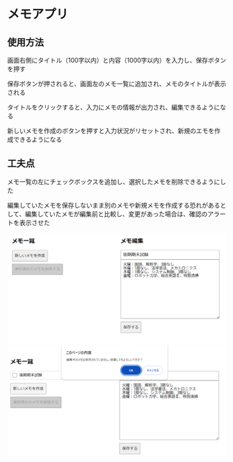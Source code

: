 # メモアプリ

## 使用方法

画面右側にタイトル（100字以内）と内容（1000字以内）を入力し、保存ボタンを押す

保存ボタンが押されると、画面左のメモ一覧に追加され、メモのタイトルが表示される

タイトルをクリックすると、入力にメモの情報が出力され、編集できるようになる

新しいメモを作成のボタンを押すと入力状況がリセットされ、新規のエモを作成できるようになる

## 工夫点

メモ一覧の左にチェックボックスを追加し、選択したメモを削除できるようにした

編集していたメモを保存しないまま別のメモや新規メモを作成する恐れがあるとして、編集していたメモが編集前と比較し、変更があった場合は、確認のアラートを表示させた

<img src = "demo.jpg">
<img src = "alert.jpg">